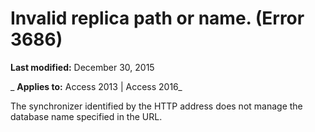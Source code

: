 
# Invalid replica path or name. (Error 3686)

 **Last modified:** December 30, 2015

 _ **Applies to:** Access 2013 | Access 2016_

The synchronizer identified by the HTTP address does not manage the database name specified in the URL.

